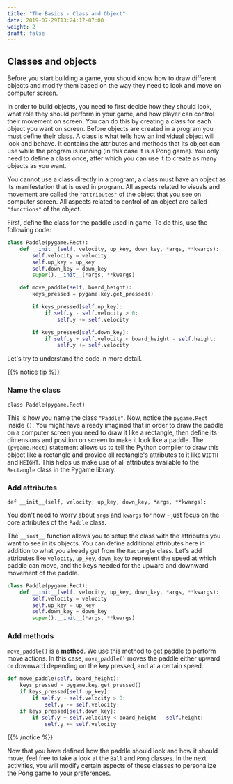 ```yaml
---
title: "The Basics - Class and Object"
date: 2019-07-29T13:24:17-07:00
weight: 2
draft: false
---
```


## Classes and objects

Before you start building a game, you should know how to draw different objects and modify them based on the way they
need to look and move on computer screen.

In order to build objects, you need to first decide how they should look, what role they should perform in your game,
and how player can control their movement on screen. You can do this by creating a class for each object you want on
screen.
Before objects are created in a program you must define their class. A class is what tells how an individual object will
look and behave. It contains the attributes and methods that its object can use while the program is running (in this
case it is a Pong game). You only need to define a class once, after which you can use it to create as many objects as
you want.

You cannot use a class directly in a program; a class must have an object as its manifestation that is used in program.
All aspects related to visuals and movement are called the `"attributes"` of the object that you see on computer screen.
All aspects related to control of an object are called `"functions"` of the object.

First, define the class for the paddle used in game. To do this, use the following code:

```python
class Paddle(pygame.Rect):
    def __init__(self, velocity, up_key, down_key, *args, **kwargs):
        self.velocity = velocity
        self.up_key = up_key
        self.down_key = down_key
        super().__init__(*args, **kwargs)

    def move_paddle(self, board_height):
        keys_pressed = pygame.key.get_pressed()

        if keys_pressed[self.up_key]:
            if self.y - self.velocity > 0:
                self.y -= self.velocity

        if keys_pressed[self.down_key]:
            if self.y + self.velocity < board_height - self.height:
                self.y += self.velocity
```

Let's try to understand the code in more detail.

{{% notice tip %}}

### Name the class

`class Paddle(pygame.Rect)`

This is how you name the class `"Paddle"`. Now, notice the `pygame.Rect` inside `()`. You might have already imagined
that in order to draw the paddle on a computer screen you need to draw it like a rectangle, then define its dimensions
and position on screen to make it look like a paddle. The `(pygame.Rect)` statement allows us to tell the Python
compiler to draw this object like a rectangle and provide all rectangle's attributes to it like `WIDTH` and `HEIGHT`.
This helps us make use of all attributes available to the `Rectangle` class in the Pygame library.

### Add attributes

`def __init__(self, velocity, up_key, down_key, *args, **kwargs):`

You don't need to worry about `args` and `kwargs` for now - just focus on the core attributes of the `Paddle` class.

The `__init__` function allows you to setup the class with the attributes you want to see in its objects. You can define
additional attributes here in addition to what you already get from the `Rectangle` class. Let's add attributes
like `velocity`, `up_key`, `down_key` to represent the speed at which paddle can move, and the keys needed for the
upward and downward movement of the paddle.

```python
class Paddle(pygame.Rect):
    def __init__(self, velocity, up_key, down_key, *args, **kwargs):
        self.velocity = velocity
        self.up_key = up_key
        self.down_key = down_key
        super().__init__(*args, **kwargs)
```

### Add methods

`move_paddle()` is a **method**. We use this method to get paddle to perform move actions. In this case, `move_paddle()`
moves the paddle either upward or downward depending on the key pressed, and at a certain speed.

```python
def move_paddle(self, board_height):
    keys_pressed = pygame.key.get_pressed()
    if keys_pressed[self.up_key]:
        if self.y - self.velocity > 0:
            self.y -= self.velocity
    if keys_pressed[self.down_key]:
        if self.y + self.velocity < board_height - self.height:
            self.y += self.velocity
```

{{% /notice %}}

Now that you have defined how the paddle should look and how it should move, feel free to take a look at the `Ball`
and `Pong` classes. In the next activities, you will modify certain aspects of these classes to personalize the Pong
game to your preferences.
